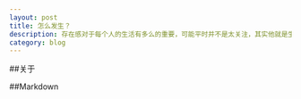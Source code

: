 ```yaml
---
layout: post
title: 怎么发生？
description: 存在感对于每个人的生活有多么的重要，可能平时并不是太关注，其实他就是生活的全部。
category: blog
---
```


##关于

##Markdown
